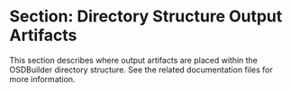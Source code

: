 # Section: Directory Structure Output Artifacts

This section describes where output artifacts are placed within the OSDBuilder directory structure. See the related documentation files for more information.
